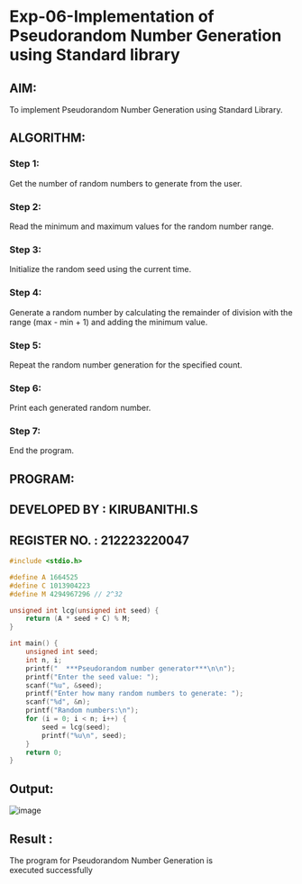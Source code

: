 # Exp-06-Implementation of Pseudorandom Number Generation using Standard library

## AIM:
To implement Pseudorandom Number Generation using Standard Library.

## ALGORITHM:
### Step 1: 
Get the number of random numbers to generate from the user.
### Step 2: 
Read the minimum and maximum values for the random number range.
### Step 3: 
Initialize the random seed using the current time.
### Step 4: 
Generate a random number by calculating the remainder of division with the range (max - min + 1) and adding the minimum value.
### Step 5: 
Repeat the random number generation for the specified count.
### Step 6: 
Print each generated random number.
### Step 7: 
End the program.

## PROGRAM:
## DEVELOPED BY : KIRUBANITHI.S
## REGISTER NO. : 212223220047
```c
#include <stdio.h>

#define A 1664525
#define C 1013904223
#define M 4294967296 // 2^32

unsigned int lcg(unsigned int seed) {
    return (A * seed + C) % M;
}

int main() {
    unsigned int seed;
    int n, i;
    printf("  ***Pseudorandom number generator***\n\n");
    printf("Enter the seed value: ");
    scanf("%u", &seed);
    printf("Enter how many random numbers to generate: ");
    scanf("%d", &n);
    printf("Random numbers:\n");
    for (i = 0; i < n; i++) {
        seed = lcg(seed);
        printf("%u\n", seed);
    }
    return 0;
}
```

## Output:

![image](https://github.com/user-attachments/assets/bc61c400-8f0e-4a58-b9bf-b7c4a6143e8a)

## Result :
The program for Pseudorandom Number Generation is executed successfully
